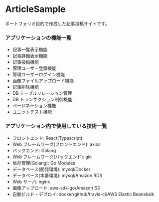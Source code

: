 # ArticleSample

ポートフォリオ目的で作成した記事投稿サイトです。

### アプリケーションの機能一覧

- 記事一覧表示機能
- 記事詳細表示機能
- 記事投稿機能
- 管理ユーザー登録機能
- 管理ユーザーログイン機能
- 画像ファイルアップロード機能
- 記事削除機能
- DB テーブルリレーション管理
- DB トランザクション制御機能
- ページネーション機能
- ユニットテスト機能

### アプリケーション内で使用している技術一覧

- フロントエンド: React(Typescript)
- Web フレームワーク(フロントエンド): axios
- バックエンド: Golang
- Web フレームワーク(バックエンド): gin
- 依存管理(Golang): Go Modules
- データベース(開発環境): mysql/Docker
- データベース(本番環境): mysql/Amazon RDS
- Web サーバ: nginx
- 画像アップロード: aws-sdk-go/Amazon S3
- 自動ビルド・デプロイ: docker/github/travis-ci/AWS Elastic Beanskalk
